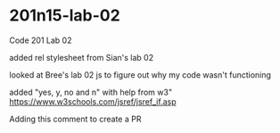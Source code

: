 # 201n15-lab-02
Code 201 Lab 02

added rel stylesheet from Sian's lab 02

looked at Bree's lab 02 js to figure out why my code wasn't functioning

added "yes, y, no and n" with help from w3" https://www.w3schools.com/jsref/jsref_if.asp

Adding this comment to create a PR

